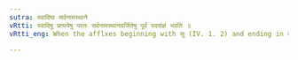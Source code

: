 ```yaml
---
sutra: स्वादिष्व सर्वनामस्थाने
vRtti: स्वादिषु प्रत्ययेषु परतः सर्वनामस्थानवर्जितेषु पूर्वं पदसंज्ञं भवति ॥
vRtti_eng: When the afflxes beginning with सु (IV. 1. 2) and ending in कप् (V. 4. 151). follow, not being _Sarvanamasthana_ (I. 1. 43) then that which precedes is called _pada_.

---
```

